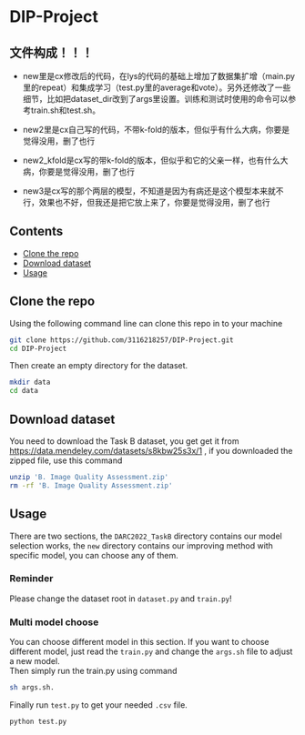 # DIP-Project

## 文件构成！！！

- new里是cx修改后的代码，在lys的代码的基础上增加了数据集扩增（main.py 里的repeat）和集成学习（test.py里的average和vote）。另外还修改了一些细节，比如把dataset_dir改到了args里设置。训练和测试时使用的命令可以参考train.sh和test.sh。

- new2里是cx自己写的代码，不带k-fold的版本，但似乎有什么大病，你要是觉得没用，删了也行

- new2_kfold是cx写的带k-fold的版本，但似乎和它的父亲一样，也有什么大病，你要是觉得没用，删了也行

- new3是cx写的那个两层的模型，不知道是因为有病还是这个模型本来就不行，效果也不好，但我还是把它放上来了，你要是觉得没用，删了也行

## Contents
- [Clone the repo](#heading-one)
- [Download dataset](#heading-two)
- [Usage](#heading-three)
## Clone the repo
Using the following command line can clone this repo in to your machine<br>
```bash 
git clone https://github.com/3116218257/DIP-Project.git
cd DIP-Project
```
Then create an empty directory for the dataset.
```bash
mkdir data
cd data
```

## Download dataset
You need to download the Task B dataset, you get get it from https://data.mendeley.com/datasets/s8kbw25s3x/1 , if you downloaded the zipped file, use this command
```bash
unzip 'B. Image Quality Assessment.zip'
rm -rf 'B. Image Quality Assessment.zip'
```

## Usage
There are two sections, the ```DARC2022_TaskB``` directory contains our model selection works, the ```new``` directory contains our improving method with specific model, you can choose any of them.
### Reminder
Please change the dataset root in ```dataset.py``` and ```train.py```!

### Multi model choose
You can choose different model in this section. If you want to choose different model, just read the ```train.py``` and change the ```args.sh``` file to adjust a new model.<br>
Then simply run the train.py using command<br>
```bash
sh args.sh.
```
Finally run ```test.py``` to get your needed ```.csv``` file.<br>
```bash
python test.py
```


